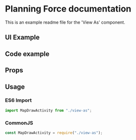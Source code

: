# Planning Force documentation

This is an example readme file for the 'View As' component.

## UI Example

<!-- STORY -->

## Code example

<!-- SOURCE -->

## Props

<!-- PROPS -->

## Usage

### ES6 Import

```js
import MapDrawActivity from "./view-as";
```

### CommonJS

```js
const MapDrawActivity = require("./view-as");
```
